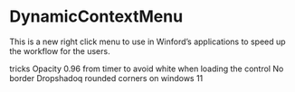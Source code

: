 # DynamicContextMenu
This is a new right click menu to use in Winford’s applications to speed up the workflow for the users.

tricks
Opacity 0.96 from timer to avoid white when loading the control
No border
Dropshadoq
rounded corners on windows 11
